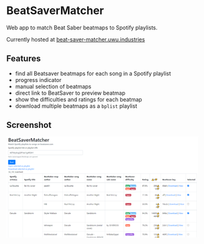 # BeatSaverMatcher
Web app to match Beat Saber beatmaps to Spotify playlists.

Currently hosted at [beat-saver-matcher.uwu.industries](https://beat-saver-matcher.uwu.industries/)

## Features
- find all Beatsaver beatmaps for each song in a Spotify playlist
- progress indicator
- manual selection of beatmaps
- direct link to BeatSaver to preview beatmap
- show the difficulties and ratings for each beatmap
- download multiple beatmaps as a `bplist` playlist

## Screenshot

![app screenhot](images/screenshot.png)